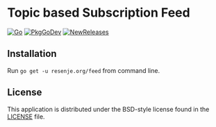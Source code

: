 # Topic based Subscription Feed

[![Go](https://github.com/janos/feed/workflows/Go/badge.svg)](https://github.com/janos/feed/actions)
[![PkgGoDev](https://pkg.go.dev/badge/resenje.org/feed)](https://pkg.go.dev/resenje.org/feed)
[![NewReleases](https://newreleases.io/badge.svg)](https://newreleases.io/github/janos/feed)

## Installation

Run `go get -u resenje.org/feed` from command line.

## License

This application is distributed under the BSD-style license found in the [LICENSE](LICENSE) file.
